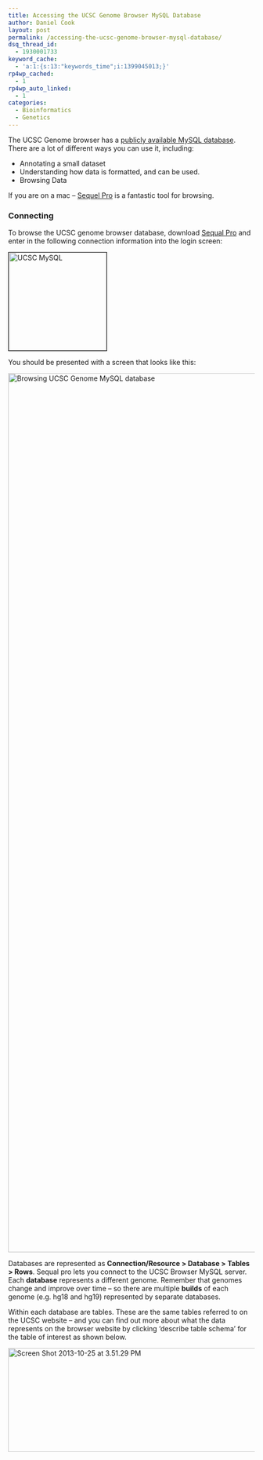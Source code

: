 ```yaml
---
title: Accessing the UCSC Genome Browser MySQL Database
author: Daniel Cook
layout: post
permalink: /accessing-the-ucsc-genome-browser-mysql-database/
dsq_thread_id:
  - 1930001733
keyword_cache:
  - 'a:1:{s:13:"keywords_time";i:1399045013;}'
rp4wp_cached:
  - 1
rp4wp_auto_linked:
  - 1
categories:
  - Bioinformatics
  - Genetics
---
```

The UCSC Genome browser has a [publicly available MySQL database][1]. There are a lot of different ways you can use it, including:

  * Annotating a small dataset
  * Understanding how data is formatted, and can be used.
  * Browsing Data

If you are on a mac &#8211; [Sequel Pro][2] is a fantastic tool for browsing.

<!--more-->

### Connecting

To browse the UCSC genome browser database, download [Sequal Pro][2] and enter in the following connection information into the login screen:

<img src="http://45.55.80.146/media/Screen-Shot-2013-10-25-at-3.56.23-PM.png" alt="UCSC MySQL" style='width:200px; border: 1px solid black;' class="alignnone size-thumbnail wp-image-355" />

You should be presented with a screen that looks like this:

[<img src="http://45.55.80.146/media/Screen-Shot-2013-10-25-at-4.05.16-PM1.png" alt="Browsing UCSC Genome MySQL database" width="2384" height="1792" class="alignnone size-full wp-image-362" />][3]

Databases are represented as **Connection/Resource > Database > Tables > Rows**. Sequal pro lets you connect to the UCSC Browser MySQL server. Each **database** represents a different genome. Remember that genomes change and improve over time &#8211; so there are multiple **builds** of each genome (e.g. hg18 and hg19) represented by separate databases.

Within each database are tables. These are the same tables referred to on the UCSC website &#8211; and you can find out more about what the data represents on the browser website by clicking &#8216;describe table schema&#8217; for the table of interest as shown below.

[<img src="http://45.55.80.146/media/Screen-Shot-2013-10-25-at-3.51.29-PM-1024x232.png" alt="Screen Shot 2013-10-25 at 3.51.29 PM" width="940" height="212" class="alignnone size-large wp-image-367" />][4]

 [1]: http://genome.ucsc.edu/goldenPath/help/mysql.html
 [2]: http://www.sequelpro.com/
 [3]: http://45.55.80.146/media/Screen-Shot-2013-10-25-at-4.05.16-PM1.png
 [4]: http://45.55.80.146/media/Screen-Shot-2013-10-25-at-3.51.29-PM.png